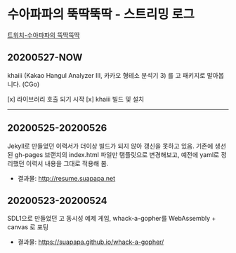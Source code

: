 # 수아파파의 뚝딱뚝딱 - 스트리밍 로그

[트위치-수아파파의 뚝딱뚝딱](https://twitch.tv/suapapa)

## 20200527-NOW

khaiii (Kakao Hangul Analyzer III, 카카오 형테소 분석기 3) 를 고 패키지로 말아봅니다. (CGo)

[x] 라이브러리 호출 되기 시작
[x] khaiii 빌드 및 설치

----

## 20200525-20200526

Jekyll로 만들었던 이력서가 더이상 빌드가 되지 않아 갱신을 못하고 있음.
기존에 생선된 gh-pages 브랜치의 index.html 파일만 탬플릿으로 변경해보고,
예전에 yaml로 정리했던 이력서 내용을 그대로 적용해 봄.

* 결과물: http://resume.suapapa.net


## 20200523-20200524

SDL1으로 만들었던 고 동시성 예제 게임, whack-a-gopher를 WebAssembly + canvas 로 포팅

* 결과물: https://suapapa.github.io/whack-a-gopher/

